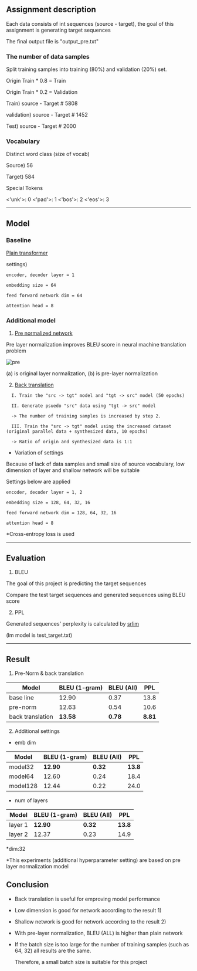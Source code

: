 ## Assignment description

Each data consists of int sequences (source - target), the goal of this assignment is generating target sequences 

The final output file is "output_pre.txt"

### The number of data samples

Split training samples into training (80%) and validation (20%) set.

Origin Train * 0.8 = Train

Origin Train * 0.2 = Validation

Train) source - Target # 5808

validation) source - Target # 1452

Test) source - Target  # 2000

### Vocabulary

Distinct word class (size of vocab)

Source) 56

Target) 584

Special Tokens

<'unk'>: 0  <'pad'>: 1  <'bos'>: 2  <'eos'>: 3

------------------------------------------------------------------------------------

## Model

### Baseline

[Plain transformer](https://arxiv.org/pdf/1706.03762.pdf)

settings) 

```
encoder, decoder layer = 1

embedding size = 64

feed forward network dim = 64

attention head = 8
```

### Additional model

1) [Pre normalized network](https://arxiv.org/pdf/2002.04745.pdf)

Pre layer normalization improves BLEU score in neural machine translation problem

![pre](https://user-images.githubusercontent.com/37800546/121134039-ec840e80-c86d-11eb-8140-c9e58ab8fdb2.PNG)

(a) is original layer normalization, (b) is pre-layer normalization


2) [Back translation](https://arxiv.org/pdf/1511.06709.pdf)

```
  I. Train the "src -> tgt" model and "tgt -> src" model (50 epochs)
  
  II. Generate psuedo "src" data using "tgt -> src" model
  
  -> The number of training samples is increased by step 2.
  
  III. Train the "src -> tgt" model using the increased dataset (original parallel data + synthesized data, 10 epochs)
  
  -> Ratio of origin and synthesized data is 1:1 
```

* Variation of settings

Because of lack of data samples and small size of source vocabulary, low dimension of layer and shallow network will be suitable

Settings below are applied

```
encoder, decoder layer = 1, 2

embedding size = 128, 64, 32, 16

feed forward network dim = 128, 64, 32, 16

attention head = 8
```

*Cross-entropy loss is used

------------------------------------------------------------------------------------

## Evaluation

1) BLEU

The goal of this project is predicting the target sequences

Compare the test target sequences and generated sequences using BLEU score

2) PPL

Generated sequences' perplexity is calculated by [srlim](http://www.speech.sri.com/projects/srilm/download.html)

(lm model is test_target.txt)

------------------------------------------------------------------------------------

## Result

1) Pre-Norm & back translation

|Model|BLEU (1-gram)|BLEU (All)|PPL|
|------|---|---|---|
|base line|12.90|0.37|13.8|
|pre-norm|12.63|0.54|10.6|
|back translation|**13.58**|**0.78**|**8.81**|




2) Additional settings

- emb dim

|Model|BLEU (1-gram)|BLEU (All)|PPL|
|------|---|---|---|
|model32|**12.90**|**0.32**|**13.8**|
|model64|12.60|0.24|18.4|
|model128|12.44|0.22|24.0|

- num of layers

|Model|BLEU (1-gram)|BLEU (All)|PPL|
|------|---|---|---|
|layer 1|**12.90**|**0.32**|**13.8**|
|layer 2|12.37|0.23|14.9|

*dim:32

*This experiments (additional hyperparameter setting) are based on pre layer normalization model



## Conclusion

- Back translation is useful for emproving model performance

- Low dimension is good for network according to the result 1)

- Shallow network is good for network according to the result 2)

- With pre-layer normalization, BLEU (ALL) is higher than plain network

- If the batch size is too large for the number of training samples (such as 64, 32) all results are the same.

  Therefore, a small batch size is suitable for this project

